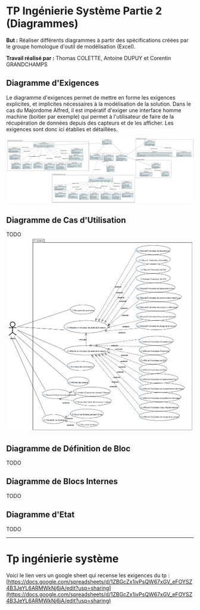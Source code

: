 # TP Ingénierie Système Partie 2 (Diagrammes)

**But :** Réaliser différents diagrammes à partir des spécifications créées par le groupe homologue d'outil de modélisation (Excel).

**Travail réalisé par :** Thomas COLETTE, Antoine DUPUY et Corentin GRANDCHAMPS

## Diagramme d'Exigences 

Le diagramme d'exigences permet de mettre en forme les exigences explicites, et implicites nécessaires à la modélisation de la solution. Dans le cas du Majordome Alfred, il est impératif d'exiger une interface homme machine (boitier par exemple) qui permet à l'utilisateur de faire de la récupération de données depuis des capteurs et de les afficher. Les exigences sont donc ici établies et détaillées.

![Requirement](https://github.com/DupuyAntoine/ingenierie_sys/blob/master/alfred-majordome/Requirement.PNG)

## Diagramme de Cas d'Utilisation

TODO
![UseCase](https://github.com/DupuyAntoine/ingenierie_sys/blob/master/alfred-majordome/UseCase.PNG)

## Diagramme de Définition de Bloc

TODO

## Diagramme de Blocs Internes

TODO

## Diagramme d'Etat

TODO


------------------------------------------------------------------------
# Tp ingénierie système

Voici le lien vers un google sheet qui recense les exigences du tp :
[https://docs.google.com/spreadsheets/d/1ZBGcZx1jvPsQW67xGV_eFOYSZ4B3JeYL6ARMWkNj6jA/edit?usp=sharing](https://docs.google.com/spreadsheets/d/1ZBGcZx1jvPsQW67xGV_eFOYSZ4B3JeYL6ARMWkNj6jA/edit?usp=sharing)

